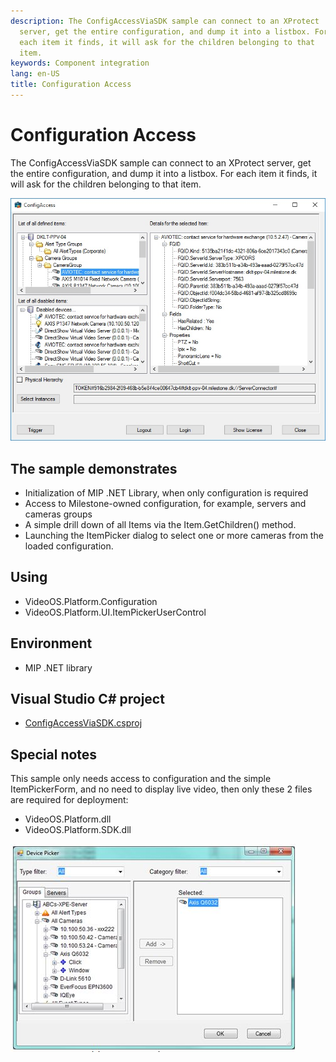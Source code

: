 ```yaml
---
description: The ConfigAccessViaSDK sample can connect to an XProtect
  server, get the entire configuration, and dump it into a listbox. For
  each item it finds, it will ask for the children belonging to that
  item.
keywords: Component integration
lang: en-US
title: Configuration Access
---
```


# Configuration Access

The ConfigAccessViaSDK sample can connect to an XProtect server, get the
entire configuration, and dump it into a listbox. For each item it
finds, it will ask for the children belonging to that item.

![Configuration Access](config_access.jpg)

## The sample demonstrates

-   Initialization of MIP .NET Library, when only configuration is
    required
-   Access to Milestone-owned configuration, for example, servers and
    cameras groups
-   A simple drill down of all Items via the Item.GetChildren() method.
-   Launching the ItemPicker dialog to select one or more cameras
    from the loaded configuration.

## Using

-   VideoOS.Platform.Configuration
-   VideoOS.Platform.UI.ItemPickerUserControl

## Environment

-   MIP .NET library

## Visual Studio C\# project

-   [ConfigAccessViaSDK.csproj](javascript:openLink('..\\\\ComponentSamples\\\\ConfigAccessViaSDK\\\\ConfigAccessViaSDK.csproj');)

## Special notes

This sample only needs access to configuration and the simple
ItemPickerForm, and no need to display live video, then only these 2
files are required for deployment:

-   VideoOS.Platform.dll
-   VideoOS.Platform.SDK.dll

![ItemPickerUserControl](itempickerusercontrol.jpg)
